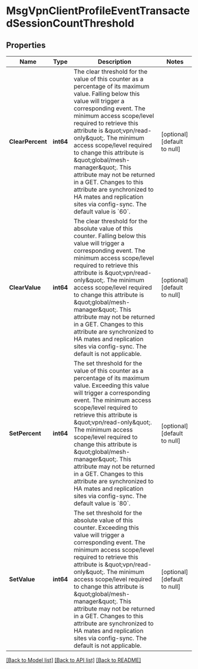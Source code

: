 # MsgVpnClientProfileEventTransactedSessionCountThreshold

## Properties
Name | Type | Description | Notes
------------ | ------------- | ------------- | -------------
**ClearPercent** | **int64** | The clear threshold for the value of this counter as a percentage of its maximum value. Falling below this value will trigger a corresponding event.  The minimum access scope/level required to retrieve this attribute is \&quot;vpn/read-only\&quot;. The minimum access scope/level required to change this attribute is \&quot;global/mesh-manager\&quot;. This attribute may not be returned in a GET. Changes to this attribute are synchronized to HA mates and replication sites via config-sync. The default value is &#x60;60&#x60;. | [optional] [default to null]
**ClearValue** | **int64** | The clear threshold for the absolute value of this counter. Falling below this value will trigger a corresponding event.  The minimum access scope/level required to retrieve this attribute is \&quot;vpn/read-only\&quot;. The minimum access scope/level required to change this attribute is \&quot;global/mesh-manager\&quot;. This attribute may not be returned in a GET. Changes to this attribute are synchronized to HA mates and replication sites via config-sync. The default is not applicable. | [optional] [default to null]
**SetPercent** | **int64** | The set threshold for the value of this counter as a percentage of its maximum value. Exceeding this value will trigger a corresponding event.  The minimum access scope/level required to retrieve this attribute is \&quot;vpn/read-only\&quot;. The minimum access scope/level required to change this attribute is \&quot;global/mesh-manager\&quot;. This attribute may not be returned in a GET. Changes to this attribute are synchronized to HA mates and replication sites via config-sync. The default value is &#x60;80&#x60;. | [optional] [default to null]
**SetValue** | **int64** | The set threshold for the absolute value of this counter. Exceeding this value will trigger a corresponding event.  The minimum access scope/level required to retrieve this attribute is \&quot;vpn/read-only\&quot;. The minimum access scope/level required to change this attribute is \&quot;global/mesh-manager\&quot;. This attribute may not be returned in a GET. Changes to this attribute are synchronized to HA mates and replication sites via config-sync. The default is not applicable. | [optional] [default to null]

[[Back to Model list]](../README.md#documentation-for-models) [[Back to API list]](../README.md#documentation-for-api-endpoints) [[Back to README]](../README.md)

